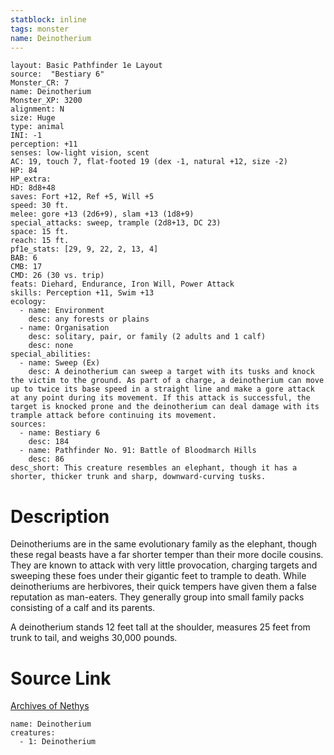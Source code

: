 ```yaml
---
statblock: inline
tags: monster
name: Deinotherium
---
```

```statblock
layout: Basic Pathfinder 1e Layout
source:  "Bestiary 6"
Monster_CR: 7
name: Deinotherium
Monster_XP: 3200
alignment: N
size: Huge
type: animal
INI: -1
perception: +11
senses: low-light vision, scent
AC: 19, touch 7, flat-footed 19 (dex -1, natural +12, size -2)
HP: 84
HP_extra: 
HD: 8d8+48
saves: Fort +12, Ref +5, Will +5
speed: 30 ft.
melee: gore +13 (2d6+9), slam +13 (1d8+9)
special_attacks: sweep, trample (2d8+13, DC 23)
space: 15 ft.
reach: 15 ft.
pf1e_stats: [29, 9, 22, 2, 13, 4]
BAB: 6
CMB: 17
CMD: 26 (30 vs. trip)
feats: Diehard, Endurance, Iron Will, Power Attack
skills: Perception +11, Swim +13
ecology:
  - name: Environment
    desc: any forests or plains
  - name: Organisation
    desc: solitary, pair, or family (2 adults and 1 calf)
    desc: none
special_abilities:
  - name: Sweep (Ex)
    desc: A deinotherium can sweep a target with its tusks and knock the victim to the ground. As part of a charge, a deinotherium can move up to twice its base speed in a straight line and make a gore attack at any point during its movement. If this attack is successful, the target is knocked prone and the deinotherium can deal damage with its trample attack before continuing its movement.
sources:
  - name: Bestiary 6
    desc: 184
  - name: Pathfinder No. 91: Battle of Bloodmarch Hills
    desc: 86
desc_short: This creature resembles an elephant, though it has a shorter, thicker trunk and sharp, downward-curving tusks.
```
# Description
Deinotheriums are in the same evolutionary family as the elephant, though these regal beasts have a far shorter temper than their more docile cousins. They are known to attack with very little provocation, charging targets and sweeping these foes under their gigantic feet to trample to death. While deinotheriums are herbivores, their quick tempers have given them a false reputation as man-eaters. They generally group into small family packs consisting of a calf and its parents. 

A deinotherium stands 12 feet tall at the shoulder, measures 25 feet from trunk to tail, and weighs 30,000 pounds.
# Source Link
[Archives of Nethys](https://aonprd.com/MonsterDisplay.aspx?ItemName=Deinotherium)
```encounter-table
name: Deinotherium
creatures:
  - 1: Deinotherium
```
